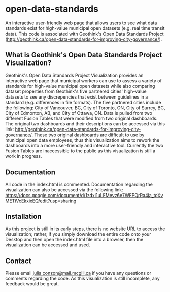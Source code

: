 # open-data-standards
An interactive user-friendly web page that allows users to see what data standards exist for high-value municipal open datasets (e.g. real time transit data). This code is associated with Geothink's Open Data Standards Project (http://geothink.ca/open-data-standards-for-improving-city-governance/).

What is Geothink's Open Data Standards Project Visualization?
-------------------------------------------------------------

Geothink's Open Data Standards Project Visualization provides an interactive web page that municipal workers can use to assess a variety of standards for high-value municipal open datasets while also comparing dataset properties from Geothink's five partnered cities' high-value datasets to see any discrepencies that exist between guidelines in a standard (e.g. differences in file formats). The five partnered cities include the following: City of Vancouver, BC, City of Toronto, ON, City of Surrey, BC, City of Edmonton, AB, and City of Ottawa, ON. Data is pulled from two different Fusion Tables that were modified from two original dashboards. The original two dashboards and their descriptions can be accessed via this link: http://geothink.ca/open-data-standards-for-improving-city-governance/. These two original dashboards are difficult to use by municipal open data employees, thus this visualization aims to rework the dashboards into a more user-friendly and interactive tool. Currently the two Fusion Tables are inaccessible to the public as this visualization is still a work in progress.

Documentation
-------------

All code in the index.html is commented. Documentation regarding the visualization can also be accessed via the following link: https://docs.google.com/document/d/1zdxI1uLEMevz6e7WFPQrRa4ja_toXyMETiVcEkxixEQ/edit?usp=sharing


Installation
------------

As this project is still in its early steps, there is no website URL to access the visualization; rather, if you simply download the entire code onto your Desktop and then open the index.html file into a browser, then the visualization can be accessed and used. 

Contact
--------

Please email julia.conzon@mail.mcgill.ca if you have any questions or comments regarding the code. As this visualization is still incomplete, any feedback would be great. 
